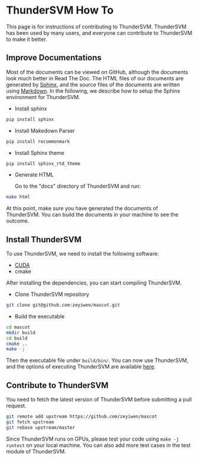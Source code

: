 # ThunderSVM How To
This page is for instructions of contributing to ThunderSVM. ThunderSVM has been used by many users, and everyone can contribute to ThunderSVM to make it better.

## Improve Documentations
Most of the documents can be viewed on GitHub, although the documents look much better in Read The Doc. The HTML files of our documents are generated by [Sphinx](http://www.sphinx-doc.org/en/stable/), and the source files of the documents are written using [Markdown](http://commonmark.org/). In the following, we describe how to setup the Sphinx environment for ThunderSVM.

* Install sphinx
```bash
pip install sphinx
```

* Install Makedown Parser
```bash
pip install recommonmark
```

* Install Sphinx theme
```bash
pip install sphinx_rtd_theme
```

* Generate HTML

   Go to the "docs" directory of ThunderSVM and run:
```bash
make html
```

At this point, make sure you have generated the documents of ThunderSVM. You can build the documents in your machine to see the outcome.

## Install ThunderSVM
To use ThunderSVM, we need to install the following software:

* [CUDA](https://developer.nvidia.com/cuda-downloads)
* cmake

After installing the dependencies, you can start compiling ThunderSVM.

* Clone ThunderSVM repository
```bash
git clone git@github.com:zeyiwen/mascot.git
```
* Build the executable
```bash
cd mascot
mkdir build
cd build
cmake ..
make -j
```
Then the executable file under ```build/bin/```. You can now use ThunderSVM, and the options of executing ThunderSVM are available [here](parameters.md).

## Contribute to ThunderSVM
You need to fetch the latest version of ThunderSVM before submitting a pull request.
```bash
git remote add upstream https://github.com/zeyiwen/mascot
git fetch upstream
git rebase upstream/master
```
Since ThunderSVM runs on GPUs, please test your code using ```make -j runtest``` on your local machine. You can also add more test cases in the test module of ThunderSVM.